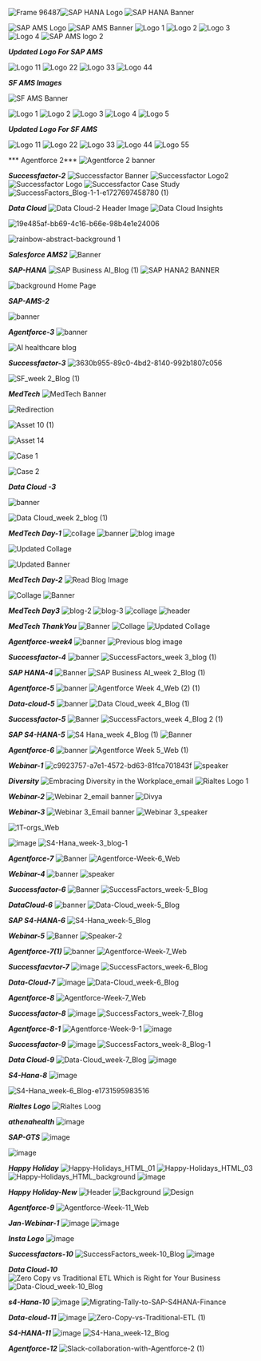 ![Frame 96487](https://github.com/user-attachments/assets/7f390f5f-4980-44d2-bc14-bd5aa0cd260f)![SAP HANA Logo](https://github.com/user-attachments/assets/eb413c85-ed91-4a6e-bf51-c9eacd55cea1)
![SAP HANA Banner](https://github.com/user-attachments/assets/6e4296f1-ee54-4aa9-bf67-72cce8197f56)


![SAP AMS Logo](https://github.com/user-attachments/assets/7f334960-984a-4c77-88a1-e8c00b840d43)
![SAP AMS Banner](https://github.com/user-attachments/assets/3c9357a7-f00b-4332-8186-5aba6961da66)
![Logo 1](https://github.com/user-attachments/assets/766d9f1f-7ecb-413a-9652-c53f085964aa)
![Logo 2](https://github.com/user-attachments/assets/ae0037a6-a6e7-4dd1-8b83-530b99d6ed18)
![Logo 3](https://github.com/user-attachments/assets/0fc9fcdd-082c-4379-bca7-f6866db2e245)
![Logo 4](https://github.com/user-attachments/assets/be0e8239-4b79-4994-8a9a-992a2f846ef0)
![SAP AMS logo 2](https://github.com/user-attachments/assets/495fa0ef-979d-4bdb-b95c-cd3f75b9e9fc)


***Updated Logo For SAP AMS***

![Logo 11](https://github.com/user-attachments/assets/04a1ccc0-c89b-4d16-bccf-9393643e9ce6)
![Logo 22](https://github.com/user-attachments/assets/dae883d6-ba52-4472-b2bd-aad342c7e89d)
![Logo 33](https://github.com/user-attachments/assets/a325da88-8d78-4b33-817c-531f42654392)
![Logo 44](https://github.com/user-attachments/assets/7830f7b2-1b6a-4308-b7a9-fd7df4d3b3d6)


***SF AMS Images***

![SF AMS Banner](https://github.com/user-attachments/assets/550d5525-9e7f-4e2c-82f5-21f5dd4b0138)

![Logo 1](https://github.com/user-attachments/assets/edd8dd65-10ee-4889-83ba-575b923d2ccf)
![Logo 2](https://github.com/user-attachments/assets/0f18ed47-1ee9-4b05-aa86-63386610fdff)
![Logo 3](https://github.com/user-attachments/assets/2b6d325a-2967-4f46-a2d9-c862433918dc)
![Logo 4](https://github.com/user-attachments/assets/d090b069-fc90-4bc4-9ec6-dc17e5c8bad8)
![Logo 5](https://github.com/user-attachments/assets/77c4fb5a-c173-40bc-a70f-b27c29e7f873)


***Updated Logo For SF AMS***

![Logo 11](https://github.com/user-attachments/assets/0d5523ee-d9f8-4503-8113-c5610118f5e4)
![Logo 22](https://github.com/user-attachments/assets/21f1995e-5c1f-46cb-b89e-cfc1a5920572)
![Logo 33](https://github.com/user-attachments/assets/0f3dd8a8-7a50-434b-9b73-17ed2b916c43)
![Logo 44](https://github.com/user-attachments/assets/0de703f2-c6b6-430a-8597-0070aaa065b2)
![Logo 55](https://github.com/user-attachments/assets/33c8f8ec-6b33-4e16-b8e2-53d85f0d35bd)




*** Agentforce 2***
![Agentforce 2 banner](https://github.com/user-attachments/assets/31461292-a94e-49d6-bc70-ca5f0214adc2)





***Successfactor-2***
![Successfactor Banner](https://github.com/user-attachments/assets/c823042c-d767-455e-84a3-2bec05f62f50)
![Successfactor Logo2](https://github.com/user-attachments/assets/19ba8c9e-ebef-430c-92d3-ee74733ea3bd)
![Successfactor Logo](https://github.com/user-attachments/assets/fe49931a-08cd-411e-9067-43e485082702)
![Successfactor Case Study](https://github.com/user-attachments/assets/7ddcd335-ed8d-4e72-880e-60d5a11334a5)
![SuccessFactors_Blog-1-1-e1727697458780 (1)](https://github.com/user-attachments/assets/58c3d247-f7d4-4176-9b8a-dbe15e452dc2)


***Data Cloud***
![Data Cloud-2 Header Image](https://github.com/user-attachments/assets/94c56a7e-2de2-4523-baaa-18a3bc692f61)
![Data Cloud Insights](https://github.com/user-attachments/assets/5cbb6079-3036-418b-8fb6-7ff96278699d)

![19e485af-bb69-4c16-b66e-98b4e1e24006](https://github.com/user-attachments/assets/f8f9911d-1a06-42fd-9c50-3792d38c1332)




![rainbow-abstract-background 1](https://github.com/user-attachments/assets/2b68a786-ab0b-4075-abcd-064f86f14b26)



***Salesforce AMS2***
![Banner](https://github.com/user-attachments/assets/d2942610-3f67-4294-9d69-9bebec7c0eda)



***SAP-HANA***
![SAP Business AI_Blog (1)](https://github.com/user-attachments/assets/6fa64aa6-82e0-47de-aa12-385384f16446)
![SAP HANA2 BANNER](https://github.com/user-attachments/assets/8cbcc422-6710-45d8-b404-da4a3b5ac38d)

![background Home Page]()

***SAP-AMS-2***




![banner](https://github.com/user-attachments/assets/27f03b84-2b29-46a0-b2a0-fcff2ac54c0a)



***Agentforce-3***
![banner](https://github.com/user-attachments/assets/84b035d5-8d7e-4dd4-88a6-28cc7832e85e)

![AI healthcare blog](https://github.com/user-attachments/assets/75d590da-1a26-46f3-9ab0-d325a4f2c33b)


***Successfactor-3***
![3630b955-89c0-4bd2-8140-992b1807c056](https://github.com/user-attachments/assets/1fe18894-b6aa-486d-8f2b-db524097eae7)

![SF_week 2_Blog (1)](https://github.com/user-attachments/assets/f6bc6152-92ec-4561-896c-7f6a785e70ff)




***MedTech***
![MedTech Banner](https://github.com/user-attachments/assets/9e2a4a89-a889-4fb1-9c20-ef1fd704c1ed)

![Redirection](https://github.com/user-attachments/assets/95cfdc6a-e9d6-4c87-89fa-74f0846e013d)

![Asset 10 (1)](https://github.com/user-attachments/assets/6e53545c-6e34-4948-aea1-6f4cc220e270)

![Asset 14](https://github.com/user-attachments/assets/3d0dacf3-5aeb-4df0-943b-3067d01a2e63)


![Case 1](https://github.com/user-attachments/assets/eac653a8-ee4f-401c-8a65-d024d938baba)

![Case 2](https://github.com/user-attachments/assets/faebf512-2ca6-4f5f-98f4-bb80f956267b)



***Data Cloud -3***


![banner](https://github.com/user-attachments/assets/21301116-ee63-4325-b754-be2411c5db3d)

![Data Cloud_week 2_blog (1)](https://github.com/user-attachments/assets/8ad7beb6-9d5d-454b-ba3d-044bdadd55b5)


***MedTech Day-1***
![collage](https://github.com/user-attachments/assets/d9c39056-135d-4814-8b8d-f287e247d2c4)
![banner](https://github.com/user-attachments/assets/4798d02b-7bae-4297-b982-4435d2e9f903)
![blog image](https://github.com/user-attachments/assets/6f50a1be-85ab-4f70-aed0-a5a2384739ae)

![Updated Collage](https://github.com/user-attachments/assets/c515cac0-0245-4b43-ab27-d9829b803872)

![Updated Banner](https://github.com/user-attachments/assets/12bbc317-edd1-40f3-8687-6f1107bee25d)


***MedTech Day-2***
![Read Blog Image](https://github.com/user-attachments/assets/4ca998db-c3ee-451c-910a-945d18606a65)

![Collage](https://github.com/user-attachments/assets/ac89000c-045f-499f-974d-4503daf4c0c7)
![Banner](https://github.com/user-attachments/assets/67bd4d32-6b2a-4ae8-9c69-95e009556114)


***MedTech Day3***
![blog-2](https://github.com/user-attachments/assets/dc1ebd84-51bd-4bd1-99eb-0a0a144457b1)
![blog-3](https://github.com/user-attachments/assets/66e4aff1-83df-44c6-a31c-2c74972da323)
![collage](https://github.com/user-attachments/assets/e9ed0132-26a3-402a-a9cd-087362b5df72)
![header](https://github.com/user-attachments/assets/9f0d4f02-1831-45e8-a959-113b6556f409)



***MedTech ThankYou***
![Banner](https://github.com/user-attachments/assets/3e670754-3fc3-4f1d-8a61-55e92e2a3915)
![Collage](https://github.com/user-attachments/assets/13186af2-7581-4eb6-9d9a-78876cc3da29)
![Updated Collage](https://github.com/user-attachments/assets/224bc347-51a7-4407-87f5-031641b6c57c)



***Agentforce-week4***
![banner](https://github.com/user-attachments/assets/567a2309-1021-4ec9-b6f8-7ec40fece65b)
![Previous blog image](https://github.com/user-attachments/assets/7dbddd3e-941f-448c-a2bd-e27605b5c40b)



***Successfactor-4***
![banner](https://github.com/user-attachments/assets/c746c4e5-2786-4dae-b2b1-c4d12237f1ba)
![SuccessFactors_week 3_blog (1)](https://github.com/user-attachments/assets/1f5ba131-d6fc-4070-a621-9c80d8d69823)


***SAP HANA-4***
![Banner](https://github.com/user-attachments/assets/3d01c732-c498-41eb-8a1e-a2d1576a2907)
![SAP Business AI_week 2_Blog (1)](https://github.com/user-attachments/assets/53f96580-0da9-4bd2-b475-5768be271b52)



***Agentforce-5***
![banner](https://github.com/user-attachments/assets/9c1ed506-6d0e-437f-b5d9-c06208f5fda7)
![Agentforce Week 4_Web (2) (1)](https://github.com/user-attachments/assets/025a78eb-ddb5-4f04-b838-eda1eb364e08)



***Data-cloud-5***
![banner](https://github.com/user-attachments/assets/3d9f3394-1d03-4468-8142-28a1277401c8)
![Data Cloud_week 4_Blog (1)](https://github.com/user-attachments/assets/36607d94-00bd-40ec-9761-7e27994c6fdb)





***Successfactor-5***
![Banner](https://github.com/user-attachments/assets/f240cce3-f648-42c2-aa4d-7ca0ae558664)
![SuccessFactors_week 4_Blog 2 (1)](https://github.com/user-attachments/assets/49c829af-b37d-4ed8-bb40-8ba2afa9785d)

***SAP S4-HANA-5***
![S4 Hana_week 4_Blog (1)](https://github.com/user-attachments/assets/443ea44b-9169-4c87-8020-3e8b9f5a5923)
![Banner](https://github.com/user-attachments/assets/2af1fe3a-ec19-49ca-a3e5-d39abb1cdb95)


***Agentforce-6***
![banner](https://github.com/user-attachments/assets/4df2d766-92c6-4d0d-8e45-74548ae84357)
![Agentforce Week 5_Web (1)](https://github.com/user-attachments/assets/1d72e8b9-a528-4820-b8e3-78847101341a)


***Webinar-1***
![c9923757-a7e1-4572-bd63-81fca701843f](https://github.com/user-attachments/assets/5b5b0841-b068-4c06-9c1a-fd6fd60350bc)
![speaker](https://github.com/user-attachments/assets/ffdd8821-267f-4c79-a34e-a6c66223c7e6)

***Diversity***
![Embracing Diversity in the Workplace_email](https://github.com/user-attachments/assets/406a8ef2-5156-424a-9b70-ccf133c9d987)
![Rialtes Logo 1](https://github.com/user-attachments/assets/71d397a7-7ed1-4209-8a29-9b7ca6a3bfb0)

***Webinar-2***
![Webinar 2_email banner](https://github.com/user-attachments/assets/40e7bf8e-333c-4cbe-abbe-673f9c4c945b)
![Divya](https://github.com/user-attachments/assets/f80e9026-d1f0-41b6-9a9d-149d9c9067f3)

***Webinar-3***
![Webinar 3_Email banner](https://github.com/user-attachments/assets/832cafd2-d756-4d82-8815-e54de8c993c2)
![Webinar 3_speaker](https://github.com/user-attachments/assets/aedfdc05-134c-4e89-908a-bf7142fe0aba)

![1T-orgs_Web](https://github.com/user-attachments/assets/58390d77-8a66-46f6-a7d9-949af2f81816)

![image](https://github.com/user-attachments/assets/5553d871-d5b7-41be-8a86-acb65bf1198a)
![S4-Hana_week-3_blog-1](https://github.com/user-attachments/assets/029653e0-905e-4f25-946e-1c66095a39d2)


***Agentforce-7***
![Banner](https://github.com/user-attachments/assets/fe0ce4db-ec62-41e8-a32e-0b7feefe22d4)
![Agentforce-Week-6_Web](https://github.com/user-attachments/assets/461facc5-8edd-462b-b2d0-52c87f7c8fe2)


***Webinar-4***
![banner](https://github.com/user-attachments/assets/09f61b10-9ada-4c40-b8d9-82c8a8eecb59)
![speaker](https://github.com/user-attachments/assets/42226637-964b-43c3-b9c4-c6cb012f355a)

***Successfactor-6***
![Banner](https://github.com/user-attachments/assets/2f71253c-ce16-46d0-8b6b-3780a32f9ac2)
![SuccessFactors_week-5_Blog](https://github.com/user-attachments/assets/79946244-9fc0-480e-9a7e-4bafec97716e)

***DataCloud-6***
![banner](https://github.com/user-attachments/assets/b6d830d5-4dfc-4304-b43f-a48eb7c45fa3)
![Data-Cloud_week-5_Blog](https://github.com/user-attachments/assets/b89be13a-48b6-48a9-96e6-c2d49b90d82a)

***SAP S4-HANA-6***
![S4-Hana_week-5_Blog](https://github.com/user-attachments/assets/fb27f7c2-04a7-40ab-8c17-b61eec961302)





***Webinar-5***
![Banner](https://github.com/user-attachments/assets/507d2fda-86dd-4e0b-9826-d362fc200bee)
![Speaker-2](https://github.com/user-attachments/assets/7963afc5-e66f-40fd-ab7f-fe5fbbab796e)


***Agentforce-7(1)***
![banner](https://github.com/user-attachments/assets/f8e73c80-3fa2-48e1-894b-4747604f66e5)
![Agentforce-Week-7_Web](https://github.com/user-attachments/assets/7aa6b28e-e5db-43b7-8620-8a5f725b6195)


***Successfacvtor-7***
![image](https://github.com/user-attachments/assets/98c5c4ef-bc67-443f-ad8c-ed864601a64d)
![SuccessFactors_week-6_Blog](https://github.com/user-attachments/assets/b83f762e-e9a4-407d-b2f1-add9e73e6461)



***Data-Cloud-7***
![image](https://github.com/user-attachments/assets/120172cf-04b0-4d26-ae7f-f66ff6e49551)
![Data-Cloud_week-6_Blog](https://github.com/user-attachments/assets/a5f655dc-163b-4760-93d4-85f6d824fba9)



***Agentforce-8***
![Agentforce-Week-7_Web](https://github.com/user-attachments/assets/58917abc-4ac2-41cb-b88f-774ed95ca222)



***Successfactor-8***
![image](https://github.com/user-attachments/assets/198fc2ac-c4e2-4d2c-8ce3-6672cbbe3f27)
![SuccessFactors_week-7_Blog](https://github.com/user-attachments/assets/d5909fa3-0e8a-4e9a-93a7-e7957a0bd985)


***Agentforce-8-1***
![Agentforce-Week-9-1](https://github.com/user-attachments/assets/dba7719b-464c-4e5b-81a8-4e747aad2553)
![image](https://github.com/user-attachments/assets/8a1e1b09-2441-4dac-807b-ef0c6b18fbce)

***Successfactor-9***
![image](https://github.com/user-attachments/assets/77d45d18-586d-4116-a263-93e94102519d)
![SuccessFactors_week-8_Blog-1](https://github.com/user-attachments/assets/bfac8d0e-e0f2-46b9-9e21-d2f6de44ca19)

***Data Cloud-9***
![Data-Cloud_week-7_Blog](https://github.com/user-attachments/assets/57474e03-7547-4746-929b-79a336768348)
![image](https://github.com/user-attachments/assets/4b97711b-df7f-43e7-9add-f1b81c124045)


***S4-Hana-8***
![image](https://github.com/user-attachments/assets/89c21502-94c8-46c2-b211-b44401b51d5c)

![S4-Hana_week-6_Blog-e1731595983516](https://github.com/user-attachments/assets/26db81fb-fd3c-4a60-9844-78853595ab8a)

***Rialtes Logo***
![Rialtes Loog](https://github.com/user-attachments/assets/22deb0b7-ff2f-4f26-aabb-e0883b53a29c)

***athenahealth***
![image](https://github.com/user-attachments/assets/d1a02ea2-16c7-407e-be12-c939c19b4c23)

***SAP-GTS***
![image](https://github.com/user-attachments/assets/5b011d37-34c7-4851-8ad7-244737cfcf38)

![image](https://github.com/user-attachments/assets/a1fb256b-da29-44ec-82bb-8039af7c41e3)



***Happy Holiday***
![Happy-Holidays_HTML_01](https://github.com/user-attachments/assets/c5c5030a-f10a-43bd-a7c7-79922c96af83)
![Happy-Holidays_HTML_03](https://github.com/user-attachments/assets/ccc43f56-bba7-48d7-a2f2-e716f77becc5)
![Happy-Holidays_HTML_background](https://github.com/user-attachments/assets/f6c9c851-ea5f-4951-b3b8-d1c2f44b2665)
![image](https://github.com/user-attachments/assets/b16d2fb6-d936-4f90-9b22-731e657aa4ed)



***Happy Holiday-New***
![Header](https://github.com/user-attachments/assets/de07fbf2-7532-486c-808a-42f01736fd1c)
![Background](https://github.com/user-attachments/assets/5f3c61d5-1530-4000-9b40-84317f0d387b)
![Design](https://github.com/user-attachments/assets/17362ffe-0809-4edc-bf58-8baa6749f0a6)


***Agentforce-9***
![Agentforce-Week-11_Web](https://github.com/user-attachments/assets/4f5ba41f-23a6-477c-bd3d-9ba16aadb9e8)


***Jan-Webinar-1***
![image](https://github.com/user-attachments/assets/71d708c7-4844-48cb-9048-0ce7e0119f49)
![image](https://github.com/user-attachments/assets/3b60f775-fd84-401c-91ac-f3a1789e6b91)


***Insta Logo***
![image](https://github.com/user-attachments/assets/8d4a0503-cd0a-4ffc-95c3-f3c88311ecdd)


***Successfactors-10***
![SuccessFactors_week-10_Blog](https://github.com/user-attachments/assets/06d626f8-77f9-4c68-b1ab-7b4095236067)
![image](https://github.com/user-attachments/assets/2a297693-7583-41e3-9750-35b05671fc20)


***Data Cloud-10***
![Zero Copy vs  Traditional ETL Which is Right for Your Business](https://github.com/user-attachments/assets/1af24114-0dd5-4cad-9d37-3e14c522c211)
![Data-Cloud_week-10_Blog](https://github.com/user-attachments/assets/43df3b6e-279e-40ef-ab19-5295c4e48daf)

***s4-Hana-10***
![image](https://github.com/user-attachments/assets/7aa0217c-703f-4c6a-b250-8446ac499edd)
![Migrating-Tally-to-SAP-S4HANA-Finance](https://github.com/user-attachments/assets/c10b98f3-edc8-4f86-8ae4-6db30d685629)


***Data-cloud-11***
![image](https://github.com/user-attachments/assets/7015ffbe-7367-4ed1-a8cb-3a03b18389f4)
![Zero-Copy-vs-Traditional-ETL (1)](https://github.com/user-attachments/assets/f7cec011-1002-4279-8b7b-cbecf9d054e7)


***S4-HANA-11***
![image](https://github.com/user-attachments/assets/bc32cc16-06d1-4f46-9d4f-3cf015aae798)
![S4-Hana_week-12_Blog](https://github.com/user-attachments/assets/9e9fe5b0-3e6d-43c1-a614-8716cf73504e)

***Agentforce-12***
![Slack-collaboration-with-Agentforce-2 (1)](https://github.com/user-attachments/assets/7d89c221-012c-4582-bfc3-f401056095c6)


